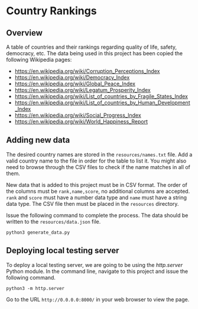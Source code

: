 # Country Rankings

## Overview

A table of countries and their rankings regarding quality of life, safety, democracy, etc. The data being used in this project has been copied the following Wikipedia pages:

- https://en.wikipedia.org/wiki/Corruption_Perceptions_Index
- https://en.wikipedia.org/wiki/Democracy_Index
- https://en.wikipedia.org/wiki/Global_Peace_Index
- https://en.wikipedia.org/wiki/Legatum_Prosperity_Index
- https://en.wikipedia.org/wiki/List_of_countries_by_Fragile_States_Index
- https://en.wikipedia.org/wiki/List_of_countries_by_Human_Development_Index
- https://en.wikipedia.org/wiki/Social_Progress_Index
- https://en.wikipedia.org/wiki/World_Happiness_Report

## Adding new data

The desired country names are stored in the `resources/names.txt` file. Add a valid country name to the file in order for the table to list it. You might also need to browse through the CSV files to check if the name matches in all of them.

New data that is added to this project must be in CSV format. The order of the columns must be `rank,name,score`, no additional columns are accepted. `rank` and `score` must have a number data type and `name` must have a string data type. The CSV file then must be placed in the `resources` directory.

Issue the following command to complete the process. The data should be written to the `resources/data.json` file.

```
python3 generate_data.py
```

## Deploying local testing server

To deploy a local testing server, we are going to be using the _http.server_ Python module. In the command line, navigate to this project and issue the following command.

```
python3 -m http.server
```

Go to the URL `http://0.0.0.0:8000/` in your web browser to view the page.

